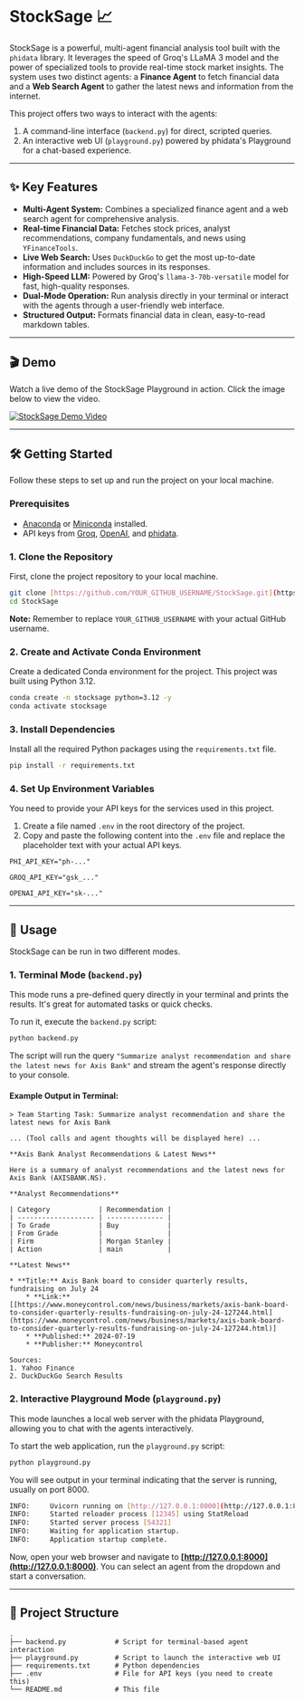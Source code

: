 # StockSage 📈

StockSage is a powerful, multi-agent financial analysis tool built with the `phidata` library. It leverages the speed of Groq's LLaMA 3 model and the power of specialized tools to provide real-time stock market insights. The system uses two distinct agents: a **Finance Agent** to fetch financial data and a **Web Search Agent** to gather the latest news and information from the internet.

This project offers two ways to interact with the agents:
1.  A command-line interface (`backend.py`) for direct, scripted queries.
2.  An interactive web UI (`playground.py`) powered by phidata's Playground for a chat-based experience.

---
## ✨ Key Features

* **Multi-Agent System:** Combines a specialized finance agent and a web search agent for comprehensive analysis.
* **Real-time Financial Data:** Fetches stock prices, analyst recommendations, company fundamentals, and news using `YFinanceTools`.
* **Live Web Search:** Uses `DuckDuckGo` to get the most up-to-date information and includes sources in its responses.
* **High-Speed LLM:** Powered by Groq's `llama-3-70b-versatile` model for fast, high-quality responses.
* **Dual-Mode Operation:** Run analysis directly in your terminal or interact with the agents through a user-friendly web interface.
* **Structured Output:** Formats financial data in clean, easy-to-read markdown tables.

---
## 🎬 Demo

Watch a live demo of the StockSage Playground in action. Click the image below to view the video.

[![StockSage Demo Video](https://drive.google.com/uc?export=view&id=1bW8Mak_9MJdmMaHerhTb8Z_5pX9N0T6-)](https://drive.google.com/file/d/1bPNq32rFBOsU4PKrWw8FLhFw_Gr-2el_/view?usp=sharing)


---
## 🛠️ Getting Started

Follow these steps to set up and run the project on your local machine.

### Prerequisites

* [Anaconda](https://www.anaconda.com/products/distribution) or [Miniconda](https://docs.conda.io/en/latest/miniconda.html) installed.
* API keys from [Groq](https://console.groq.com/keys), [OpenAI](https://platform.openai.com/api-keys), and [phidata](https://phidata.com/).

### 1. Clone the Repository

First, clone the project repository to your local machine.

```bash
git clone [https://github.com/YOUR_GITHUB_USERNAME/StockSage.git](https://github.com/YOUR_GITHUB_USERNAME/StockSage.git)
cd StockSage
```
**Note:** Remember to replace `YOUR_GITHUB_USERNAME` with your actual GitHub username.

### 2. Create and Activate Conda Environment

Create a dedicated Conda environment for the project. This project was built using Python 3.12.

```bash
conda create -n stocksage python=3.12 -y
conda activate stocksage
```

### 3. Install Dependencies

Install all the required Python packages using the `requirements.txt` file.

```bash
pip install -r requirements.txt
```

### 4. Set Up Environment Variables

You need to provide your API keys for the services used in this project.

1.  Create a file named `.env` in the root directory of the project.
2.  Copy and paste the following content into the `.env` file and replace the placeholder text with your actual API keys.

```env
PHI_API_KEY="ph-..."

GROQ_API_KEY="gsk_..."

OPENAI_API_KEY="sk-..."
```
---
## 🚀 Usage

StockSage can be run in two different modes.

### 1. Terminal Mode (`backend.py`)

This mode runs a pre-defined query directly in your terminal and prints the results. It's great for automated tasks or quick checks.

To run it, execute the `backend.py` script:

```bash
python backend.py
```

The script will run the query `"Summarize analyst recommendation and share the latest news for Axis Bank"` and stream the agent's response directly to your console.

#### Example Output in Terminal:

```text
> Team Starting Task: Summarize analyst recommendation and share the latest news for Axis Bank

... (Tool calls and agent thoughts will be displayed here) ...

**Axis Bank Analyst Recommendations & Latest News**

Here is a summary of analyst recommendations and the latest news for Axis Bank (AXISBANK.NS).

**Analyst Recommendations**

| Category            | Recommendation |
| ------------------- | -------------- |
| To Grade            | Buy            |
| From Grade          |                |
| Firm                | Morgan Stanley |
| Action              | main           |

**Latest News**

* **Title:** Axis Bank board to consider quarterly results, fundraising on July 24
    * **Link:** [[https://www.moneycontrol.com/news/business/markets/axis-bank-board-to-consider-quarterly-results-fundraising-on-july-24-127244.html](https://www.moneycontrol.com/news/business/markets/axis-bank-board-to-consider-quarterly-results-fundraising-on-july-24-127244.html)]
    * **Published:** 2024-07-19
    * **Publisher:** Moneycontrol

Sources:
1. Yahoo Finance
2. DuckDuckGo Search Results
```

### 2. Interactive Playground Mode (`playground.py`)

This mode launches a local web server with the phidata Playground, allowing you to chat with the agents interactively.

To start the web application, run the `playground.py` script:

```bash
python playground.py
```

You will see output in your terminal indicating that the server is running, usually on port 8000.

```bash
INFO:     Uvicorn running on [http://127.0.0.1:8000](http://127.0.0.1:8000) (Press CTRL+C to quit)
INFO:     Started reloader process [12345] using StatReload
INFO:     Started server process [54321]
INFO:     Waiting for application startup.
INFO:     Application startup complete.
```

Now, open your web browser and navigate to **[http://127.0.0.1:8000](http://127.0.0.1:8000)**. You can select an agent from the dropdown and start a conversation.

---
## 📂 Project Structure

```
.
├── backend.py            # Script for terminal-based agent interaction
├── playground.py         # Script to launch the interactive web UI
├── requirements.txt      # Python dependencies
├── .env                  # File for API keys (you need to create this)
└── README.md             # This file
